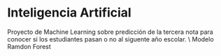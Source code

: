# Inteligencia Artificial
Proyecto de Machine Learning sobre predicción de la tercera nota para conocer si los estudiantes pasan o no al siguente año escolar.
\\
Modelo Ramdon Forest
